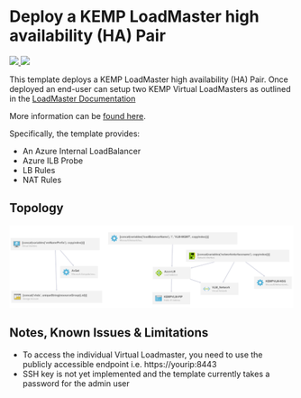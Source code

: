 # Deploy a KEMP LoadMaster high availability (HA) Pair

<a href="https://portal.azure.com/#create/Microsoft.Template/uri/https%3A%2F%2Fraw.githubusercontent.com%2FdaveRendon%2FKEMP%2Fmaster%2FProof-Of-Concept%2FHA-Scenario%2Fazuredeploy.json" target="_blank">
    <img src="http://azuredeploy.net/deploybutton.png"/>
</a>
<a href="http://armviz.io/#/?load=https%3A%2F%2Fraw.githubusercontent.com%2FdaveRendon%2FKEMP%2Fmaster%2FProof-Of-Concept%2FHA-Scenario%2Fazuredeploy.json" target="_blank">
    <img src="http://armviz.io/visualizebutton.png"/>
</a>

This template deploys a KEMP LoadMaster high availability (HA) Pair. Once deployed an end-user can setup two KEMP Virtual LoadMasters as outlined in the [LoadMaster Documentation](https://support.kemptechnologies.com/hc/en-us/articles/203859775-HA-for-Azure-Marketplace-Classic-Interface-)

More information can be [found here](https://kemptechnologies.com/solutions/microsoft-load-balancing/loadmaster-azure/).

Specifically, the template provides:
* An Azure Internal LoadBalancer
* Azure ILB Probe
* LB Rules
* NAT Rules 



Topology
--------

<img src="https://github.com/daveRendon/KEMP/blob/master/Proof-Of-Concept/HA-Scenario/HA-Azure-ARMVIZIO.png" >


Notes, Known Issues & Limitations
--------
- To access the individual Virtual Loadmaster, you need to use the publicly accessible endpoint i.e. https://yourip:8443
- SSH key is not yet implemented and the template currently takes a password for the admin user
